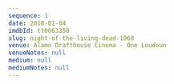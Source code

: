```yaml
---
sequence: 1
date: 2018-01-04
imdbId: tt0063350
slug: night-of-the-living-dead-1968
venue: Alamo Drafthouse Cinema - One Loudoun
venueNotes: null
medium: null
mediumNotes: null
---
```


